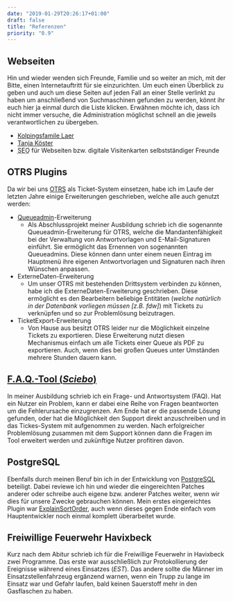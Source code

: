 ```yaml
---
date: "2019-01-29T20:26:17+01:00"
draft: false
title: "Referenzen"
priority: "0.9"
---
```


## Webseiten
Hin und wieder wenden sich Freunde, Familie und so weiter an mich, mit der Bitte, einen Internetauftritt für sie einzurichten. Um euch einen Überblick zu geben und auch um diese Seiten auf jeden Fall an einer Stelle verlinkt zu haben um anschließend von Suchmaschinen gefunden zu werden, könnt ihr euch hier ja einmal durch die Liste klicken. Erwähnen möchte ich, dass ich nicht immer versuche, die Administration möglichst schnell an die jeweils verantwortlichen zu übergeben.

- [Kolpingsfamile Laer](https://kolping-laer.de/)
- [Tanja Köster](https://tanjakoester.de/)
- <abbr title="Suchmaschinenoptimierung">SEO</abbr> für Webseiten bzw. digitale Visitenkarten selbstständiger Freunde


## OTRS Plugins
Da wir bei uns [OTRS](https://de.wikipedia.org/wiki/Open_Technology_Real_Services) als Ticket-System einsetzen, habe ich im Laufe der letzten Jahre einige Erweiterungen geschrieben, welche alle auch genutzt werden:

 - [Queueadmin](https://zivgitlab.uni-muenster.de/mtimm_01/OTRS_TemplateSignatureAddOn)-Erweiterung
    - Als Abschlussprojekt meiner Ausbildung schrieb ich die sogenannte Queueadmin-Erweiterung für OTRS, welche die Mandantenfähigkeit bei der Verwaltung von Antwortvorlagen und E-Mail-Signaturen einführt. Sie ermöglicht das Ernennen von sogenannten Queueadmins. Diese können dann unter einem neuen Eintrag im Hauptmenü ihre eigenen Antwortvorlagen und Signaturen nach ihren Wünschen anpassen.
 - ExterneDaten-Erweiterung
    - Um unser OTRS mit bestehenden Drittsystem verbinden zu können, habe ich die ExterneDaten-Erweiterung geschrieben. Diese ermöglicht es den Bearbeitern beliebige Entitäten (_welche natürlich in der Datenbank vorliegen müssen [z.B. fdw]_) mit Tickets zu verknüpfen und so zur Problemlösung beizutragen.
 - TicketExport-Erweiterung
    - Von Hause aus besitzt OTRS leider nur die Möglichkeit einzelne Tickets zu exportieren. Diese Erweiterung nutzt diesen Mechanismus einfach um alle Tickets einer Queue als PDF zu exportieren. Auch, wenn dies bei großen Queues unter Umständen mehrere Stunden dauern kann.


## [F.A.Q.-Tool (_Sciebo_)](http://sciebo.de/de/hilfe/problemloesung/)
In meiner Ausbildung schrieb ich ein Frage- und Antwortsystem (FAQ). Hat ein Nutzer ein Problem, kann er dabei eine Reihe von Fragen beantworten um die Fehlerursache einzugrenzen. Am Ende hat er die passende Lösung gefunden, oder hat die Möglichkeit den Support direkt anzuschreiben und in das Tickes-System mit aufgenommen zu werden. Nach erfolgreicher Problemlösung zusammen mit dem Support können dann die Fragen im Tool erweitert werden und zukünftige Nutzer profitiren davon.


## PostgreSQL
Ebenfalls durch meinen Beruf bin ich in der Entwicklung von [PostgreSQL](https://de.wikipedia.org/wiki/PostgreSQL) beteiligt. Dabei reviewe ich hin und wieder die eingereichten Patches anderer oder schreibe auch eigene bzw. anderer Patches weiter, wenn wir dies für unsere Zwecke gebrauchen können. Mein erstes eingereichtes Plugin war [ExplainSortOrder](https://www.postgresql.org/message-id/F4FF595C-D39D-4036-A446-57C91ABE6B31%40exchange.wwu.de), auch wenn dieses gegen Ende einfach vom Hauptentwickler noch einmal komplett überarbeitet wurde.


## Freiwillige Feuerwehr Havixbeck
Kurz nach dem Abitur schrieb ich für die Freiwillige Feuerwehr in Havixbeck zwei Programme. Das erste war ausschließlich zur Protokollierung der Ereignisse während eines Einsatzes (_EST_). Das andere sollte die Männer im Einsatzstellenfahrzeug ergänzend warnen, wenn ein Trupp zu lange im Einsatz war und Gefahr laufen, bald keinen Sauerstoff mehr in den Gasflaschen zu haben.
